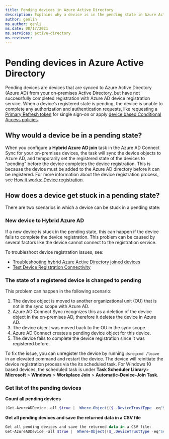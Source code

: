 ```yaml
---
title: Pending devices in Azure Active Directory
description: Explains why a device is in the pending state in Azure Active Directory.
author: genlin
ms.author: genli
ms.date: 08/17/2021
ms.services: active-directory
ms.reviewer: 
---
```

# Pending devices in Azure Active Directory

Pending devices are devices that are synced to Azure Active Directory (Azure AD) from your on-premises Active Directory, but have not successfully completed registration with Azure AD device registration service. When a device’s registered state is pending, the device is unable to complete any authorization and authentication requests, like requesting a [Primary Refresh token](/azure/active-directory/devices/concept-primary-refresh-token) for single sign-on or apply [device based Conditional Access policies](/azure/active-directory/conditional-access/overview).

## Why would a device be in a pending state?

When you configure a **Hybrid Azure AD join** task in the Azure AD Connect Sync for your on-premises devices, the task will sync the device objects to Azure AD, and temporarily set the registered state of the devices to "pending" before the device completes the device registration. This is because the device must be added to the Azure AD directory before it can be registered. For more information about the device registration process, see [How it works: Device registration](/azure/active-directory/devices/device-registration-how-it-works#hybrid-azure-ad-joined-in-managed-environments).

## How does a device get stuck in a pending state?

There are two scenarios in which a device can be stuck in a pending state:

### New device to Hybrid Azure AD

If a new device is stuck in the pending state, this can happen if the device fails to complete the device registration. This problem can be caused by several factors like the device cannot connect to the registration service.

To troubleshoot device registration issues, see:

- [Troubleshooting hybrid Azure Active Directory joined devices](/azure/active-directory/devices/troubleshoot-hybrid-join-windows-current)
- [Test Device Registration Connectivity](/samples/azure-samples/testdeviceregconnectivity/testdeviceregconnectivity/)

### The state of a registered device is changed to pending

This problem can happen in the following scenario:

1. The device object is moved to another organizational unit (OU) that is not in the sync scope with Azure AD.
2. Azure AD Connect Sync recognizes this as a deletion of the device object in the on-premises AD, therefore it deletes the device in Azure AD.
3. The device object was moved back to the OU in the sync scope.
4. Azure AD Connect creates a pending device object for this device.
5. The device fails to complete the device registration since it was registered before.

To fix the issue, you can unregister the device by running `dsregcmd /leave` in an elevated command and restart the device. The device will reinitiate the device registration process via the its scheduled task. For Windows 10 based devices, the scheduled task is under **Task Scheduler Library**> **Microsoft** > **Windows** > **Workplace Join** > **Automatic-Device-Join Task**.

### Get list of the pending devices

**Count all pending devices**

```powershell
(Get-AzureADDevice -all $true |  Where-Object{($_.DeviceTrustType -eq"ServerAd") -and ($_.ProfileType -ne"RegisteredDevice") -and (-not $_.AlternativeSecurityIds)}).count
```

**Get all pending devices and save the returned data in a CSV file**
 
 ```powershell
Get all pending devices and save the returned data in a CSV file:
Get-AzureADDevice -all $true |  Where-Object{($_.DeviceTrustType -eq"ServerAd") -and ($_.ProfileType -ne"RegisteredDevice") -and (-not $_.AlternativeSecurityIds)} | select-object -Property AccountEnabled, ObjectId, DeviceId, DisplayName, DeviceOSType, DeviceOSVersion, DeviceTrustType | export-csv pendingdevicelist-summary.csv -NoTypeInformation
```

